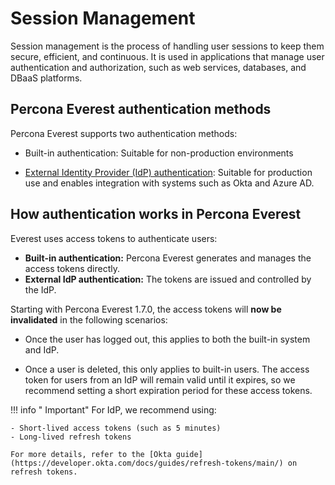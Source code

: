 # Session Management

Session management is the process of handling user sessions to keep them secure, efficient, and continuous. It is used in applications that manage user authentication and authorization, such as web services, databases, and DBaaS platforms.

## Percona Everest authentication methods

Percona Everest supports two authentication methods:

- Built-in authentication: Suitable for non-production environments

- [External Identity Provider (IdP) authentication](Idp_integration.md): Suitable for production use and enables integration with systems such as Okta and Azure AD.


## How authentication works in Percona Everest

Everest uses access tokens to authenticate users:

- **Built-in authentication:**  Percona Everest generates and manages the access tokens directly.
- **External IdP authentication:** The tokens are issued and controlled by the IdP.

Starting with Percona Everest 1.7.0, the access tokens will **now be invalidated** in the following scenarios:

- Once the user has logged out, this applies to both the built-in system and IdP.


- Once a user is deleted, this only applies to built-in users. The access token for users from an IdP will remain valid until it expires, so we recommend setting a short expiration period for these access tokens.

!!! info " Important"
    For IdP, we recommend using:

    - Short-lived access tokens (such as 5 minutes)
    - Long-lived refresh tokens
        
    For more details, refer to the [Okta guide](https://developer.okta.com/docs/guides/refresh-tokens/main/) on refresh tokens.
















    
    
  






